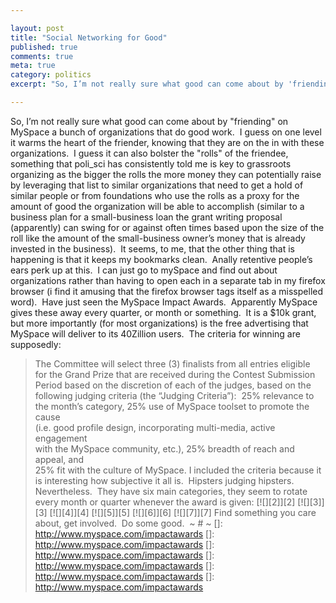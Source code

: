 ```yaml
---

layout: post
title: "Social Networking for Good"
published: true
comments: true
meta: true
category: politics
excerpt: "So, I’m not really sure what good can come about by 'friending' on MySpace a bunch of organizations that do good work.  I guess on one level it warms the heart of the friender, knowing that they are on the in with these organizations.  I guess it can also bolster the 'rolls' of the friendee, something that poli_sci has consistently told me is key to grassroots organizing as the bigger the rolls the more money they can potentially raise by leveraging that list to similar organizations that need to get a hold of similar people or from foundations who use the rolls as a proxy for the amount of good the organization will be able to accomplish (similar to a business plan for a small-business loan the grant writing proposal (apparently) can swing for or against often times based upon the size of the roll like the amount of the small-business owner’s money that is already invested in the business). "

---
```


So, I’m not really sure what good can come about by "friending" on MySpace a bunch of organizations that do good work.  I guess on one level it warms the heart of the friender, knowing that they are on the in with these organizations.  I guess it can also bolster the "rolls" of the friendee, something that poli_sci has consistently told me is key to grassroots organizing as the bigger the rolls the more money they can potentially raise by leveraging that list to similar organizations that need to get a hold of similar people or from foundations who use the rolls as a proxy for the amount of good the organization will be able to accomplish (similar to a business plan for a small-business loan the grant writing proposal (apparently) can swing for or against often times based upon the size of the roll like the amount of the small-business owner’s money that is already invested in the business).  
It seems, to me, that the other thing that is happening is that it keeps my bookmarks clean.  Anally retentive people’s ears perk up at this.  I can just go to mySpace and find out about organizations rather than having to open each in a separate tab in my firefox browser (i find it amusing that the firefox browser tags itself as a misspelled word).  
Have just seen the MySpace Impact Awards.  Apparently MySpace gives these away every quarter, or month or something.  It is a $10k grant, but more importantly (for most organizations) is the free advertising that MySpace will deliver to its 40Zillion users.  The criteria for winning are supposedly: 
> The Committee will select three (3) finalists from all entries eligible  
> for the Grand Prize that are received during the Contest Submission  
> Period based on the discretion of each of the judges, based on the  
> following judging criteria (the “Judging Criteria”):  25% relevance to  
> the month’s category, 25% use of MySpace toolset to promote the cause  
> (i.e. good profile design, incorporating multi-media, active engagement  
> with the MySpace community, etc.), 25% breadth of reach and appeal, and  
> 25% fit with the culture of MySpace.
I included the criteria because it is interesting how subjective it all is.  Hipsters judging hipsters.  Nevertheless.  They have six main categories, they seem to rotate every month or quarter whenever the award is given:
[![][2]][2]
[![][3]][3]
[![][4]][4]
[![][5]][5]
[![][6]][6]
[![][7]][7]
Find something you care about, get involved.  Do some good.  
~ # ~
 []: http://www.myspace.com/impactawards
 []: http://www.myspace.com/impactawards
 []: http://www.myspace.com/impactawards
 []: http://www.myspace.com/impactawards
 []: http://www.myspace.com/impactawards
 []: http://www.myspace.com/impactawards